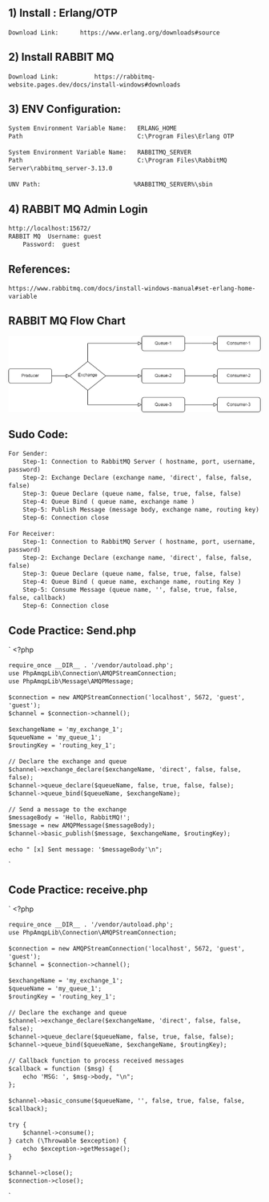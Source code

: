 
## 1) Install :  Erlang/OTP
	Download Link:      https://www.erlang.org/downloads#source

## 2) Install RABBIT MQ
	Download Link:          https://rabbitmq-website.pages.dev/docs/install-windows#downloads

## 3) ENV Configuration: 
	System Environment Variable Name:   ERLANG_HOME
	Path			                    C:\Program Files\Erlang OTP

	System Environment Variable Name:   RABBITMQ_SERVER
	Path			                    C:\Program Files\RabbitMQ Server\rabbitmq_server-3.13.0

	UNV Path:                          %RABBITMQ_SERVER%\sbin

## 4) RABBIT MQ Admin Login 
    http://localhost:15672/
    RABBIT MQ  Username: guest
        Password:  guest

## References:
    https://www.rabbitmq.com/docs/install-windows-manual#set-erlang-home-variable

## RABBIT MQ Flow Chart
![RABBIT MQ Flow Chart](diagram.png)


## Sudo Code:
    For Sender:
        Step-1: Connection to RabbitMQ Server ( hostname, port, username,  password)
        Step-2: Exchange Declare (exchange name, 'direct', false, false, false)
        Step-3: Queue Declare (queue name, false, true, false, false)
        Step-4: Queue Bind ( queue name, exchange name )
        Step-5: Publish Message (message body, exchange name, routing key)
        Step-6: Connection close

    For Receiver:
        Step-1: Connection to RabbitMQ Server ( hostname, port, username,  password)
        Step-2: Exchange Declare (exchange name, 'direct', false, false, false)
        Step-3: Queue Declare (queue name, false, true, false, false)
        Step-4: Queue Bind ( queue name, exchange name, routing Key )
        Step-5: Consume Message (queue name, '', false, true, false, false, callback)
        Step-6: Connection close


## Code Practice: Send.php
`
    <?php

    require_once __DIR__ . '/vendor/autoload.php';
    use PhpAmqpLib\Connection\AMQPStreamConnection;
    use PhpAmqpLib\Message\AMQPMessage;

    $connection = new AMQPStreamConnection('localhost', 5672, 'guest', 'guest');
    $channel = $connection->channel();

    $exchangeName = 'my_exchange_1';
    $queueName = 'my_queue_1';
    $routingKey = 'routing_key_1';

    // Declare the exchange and queue
    $channel->exchange_declare($exchangeName, 'direct', false, false, false);
    $channel->queue_declare($queueName, false, true, false, false);
    $channel->queue_bind($queueName, $exchangeName);

    // Send a message to the exchange
    $messageBody = 'Hello, RabbitMQ!';
    $message = new AMQPMessage($messageBody);
    $channel->basic_publish($message, $exchangeName, $routingKey);

    echo " [x] Sent message: '$messageBody'\n";
` 

## Code Practice: receive.php
`
    <?php

    require_once __DIR__ . '/vendor/autoload.php';
    use PhpAmqpLib\Connection\AMQPStreamConnection;

    $connection = new AMQPStreamConnection('localhost', 5672, 'guest', 'guest');
    $channel = $connection->channel();

    $exchangeName = 'my_exchange_1';
    $queueName = 'my_queue_1';
    $routingKey = 'routing_key_1';

    // Declare the exchange and queue
    $channel->exchange_declare($exchangeName, 'direct', false, false, false);
    $channel->queue_declare($queueName, false, true, false, false);
    $channel->queue_bind($queueName, $exchangeName, $routingKey);

    // Callback function to process received messages
    $callback = function ($msg) {
        echo 'MSG: ', $msg->body, "\n";
    };
    
    $channel->basic_consume($queueName, '', false, true, false, false, $callback);

    try {
        $channel->consume();
    } catch (\Throwable $exception) {
        echo $exception->getMessage();
    }

    $channel->close();
    $connection->close();
`

